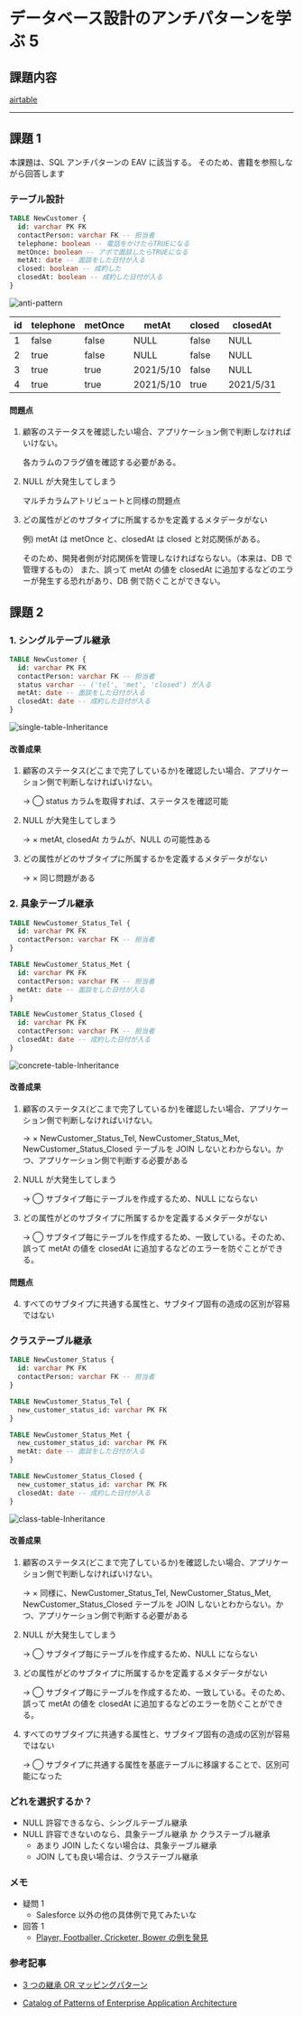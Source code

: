 # データベース設計のアンチパターンを学ぶ 5

## 課題内容

[airtable](https://airtable.com/tblTnXBXFOYJ0J7lZ/viwyi8muFtWUlhNKG/recs0SLG3aI2wTeWi?blocks=hide)

---

## 課題 1

本課題は、SQL アンチパターンの EAV に該当する。
そのため、書籍を参照しながら回答します

### テーブル設計

```sql
TABLE NewCustomer {
  id: varchar PK FK
  contactPerson: varchar FK -- 担当者
  telephone: boolean -- 電話をかけたらTRUEになる
  metOnce: boolean -- アポで面談したらTRUEになる
  metAt: date -- 面談をした日付が入る
  closed: boolean -- 成約した
  closedAt: boolean -- 成約した日付が入る
}
```

![anti-pattern](./db/anti-pattern.png)

| id  | telephone | metOnce | metAt     | closed | closedAt  |
| --- | --------- | ------- | --------- | ------ | --------- |
| 1   | false     | false   | NULL      | false  | NULL      |
| 2   | true      | false   | NULL      | false  | NULL      |
| 3   | true      | true    | 2021/5/10 | false  | NULL      |
| 4   | true      | true    | 2021/5/10 | true   | 2021/5/31 |

#### 問題点

1. 顧客のステータスを確認したい場合、アプリケーション側で判断しなければいけない。

   各カラムのフラグ値を確認する必要がある。

2. NULL が大発生してしまう

   マルチカラムアトリビュートと同様の問題点

3. どの属性がどのサブタイプに所属するかを定義するメタデータがない

   例) metAt は metOnce と、closedAt は closed と対応関係がある。

   そのため、開発者側が対応関係を管理しなければならない。（本来は、DB で管理するもの）
   また、誤って metAt の値を closedAt に追加するなどのエラーが発生する恐れがあり、DB 側で防ぐことができない。

## 課題 2

### 1. シングルテーブル継承

```sql
TABLE NewCustomer {
  id: varchar PK FK
  contactPerson: varchar FK -- 担当者
  status varchar -- ('tel', 'met', 'closed') が入る
  metAt: date -- 面談をした日付が入る
  closedAt: date -- 成約した日付が入る
}
```

![single-table-Inheritance](./db/single-table-Inheritance.png)

#### 改善成果

1. 顧客のステータス(どこまで完了しているか)を確認したい場合、アプリケーション側で判断しなければいけない。

   -> ◯ status カラムを取得すれば、ステータスを確認可能

2. NULL が大発生してしまう

   -> × metAt, closedAt カラムが、NULL の可能性ある

3. どの属性がどのサブタイプに所属するかを定義するメタデータがない

   -> × 同じ問題がある

### 2. 具象テーブル継承

```sql
TABLE NewCustomer_Status_Tel {
  id: varchar PK FK
  contactPerson: varchar FK -- 担当者
}

TABLE NewCustomer_Status_Met {
  id: varchar PK FK
  contactPerson: varchar FK -- 担当者
  metAt: date -- 面談をした日付が入る
}

TABLE NewCustomer_Status_Closed {
  id: varchar PK FK
  contactPerson: varchar FK -- 担当者
  closedAt: date -- 成約した日付が入る
}
```

![concrete-table-Inheritance](./db/concrete-table-Inheritance.png)

#### 改善成果

1. 顧客のステータス(どこまで完了しているか)を確認したい場合、アプリケーション側で判断しなければいけない。

   -> × NewCustomer_Status_Tel, NewCustomer_Status_Met, NewCustomer_Status_Closed テーブルを JOIN しないとわからない。かつ、アプリケーション側で判断する必要がある

2. NULL が大発生してしまう

   -> ◯ サブタイプ毎にテーブルを作成するため、NULL にならない

3. どの属性がどのサブタイプに所属するかを定義するメタデータがない

   -> ◯ サブタイプ毎にテーブルを作成するため、一致している。そのため、誤って metAt の値を closedAt に追加するなどのエラーを防ぐことができる。

#### 問題点

4. すべてのサブタイプに共通する属性と、サブタイプ固有の造成の区別が容易ではない

### クラステーブル継承

```sql
TABLE NewCustomer_Status {
  id: varchar PK FK
  contactPerson: varchar FK -- 担当者
}

TABLE NewCustomer_Status_Tel {
  new_customer_status_id: varchar PK FK
}

TABLE NewCustomer_Status_Met {
  new_customer_status_id: varchar PK FK
  metAt: date -- 面談をした日付が入る
}

TABLE NewCustomer_Status_Closed {
  new_customer_status_id: varchar PK FK
  closedAt: date -- 成約した日付が入る
}
```

![class-table-Inheritance](./db/class-table-Inheritance.png)

#### 改善成果

1. 顧客のステータス(どこまで完了しているか)を確認したい場合、アプリケーション側で判断しなければいけない。

   -> × 同様に、NewCustomer_Status_Tel, NewCustomer_Status_Met, NewCustomer_Status_Closed テーブルを JOIN しないとわからない。かつ、アプリケーション側で判断する必要がある

2. NULL が大発生してしまう

   -> ◯ サブタイプ毎にテーブルを作成するため、NULL にならない

3. どの属性がどのサブタイプに所属するかを定義するメタデータがない

   -> ◯ サブタイプ毎にテーブルを作成するため、一致している。そのため、誤って metAt の値を closedAt に追加するなどのエラーを防ぐことができる。

4. すべてのサブタイプに共通する属性と、サブタイプ固有の造成の区別が容易ではない

   -> ◯ サブタイプに共通する属性を基底テーブルに移譲することで、区別可能になった

### どれを選択するか？

- NULL 許容できるなら、シングルテーブル継承
- NULL 許容できないのなら、具象テーブル継承 か クラステーブル継承
  - あまり JOIN したくない場合は、具象テーブル継承
  - JOIN しても良い場合は、クラステーブル継承

### メモ

- 疑問 1
  - Salesforce 以外の他の具体例で見てみたいな
- 回答 1
  - [Player, Footballer, Cricketer, Bower の例を発見](https://martinfowler.com/eaaCatalog/singleTableInheritance.html)

### 参考記事

- [3 つの継承 OR マッピングパターン](https://qiita.com/yebihara/items/9ecb838893ad99be0561#3%E3%81%A4%E3%81%AE%E7%B6%99%E6%89%BFor%E3%83%9E%E3%83%83%E3%83%94%E3%83%B3%E3%82%B0%E3%83%91%E3%82%BF%E3%83%BC%E3%83%B3)

- [Catalog of Patterns of Enterprise Application Architecture](https://martinfowler.com/eaaCatalog/index.html)
